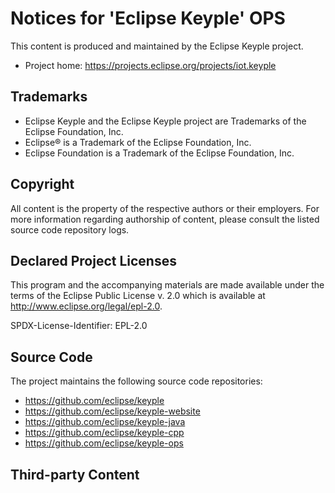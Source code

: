 # Notices for 'Eclipse Keyple' OPS

This content is produced and maintained by the Eclipse Keyple project.

* Project home: https://projects.eclipse.org/projects/iot.keyple

## Trademarks

* Eclipse Keyple and the Eclipse Keyple project are Trademarks of the Eclipse Foundation, Inc.
* Eclipse® is a Trademark of the Eclipse Foundation, Inc.
* Eclipse Foundation is a Trademark of the Eclipse Foundation, Inc.

## Copyright

All content is the property of the respective authors or their employers. For
more information regarding authorship of content, please consult the listed
source code repository logs.

## Declared Project Licenses

This program and the accompanying materials are made available under the terms
of the Eclipse Public License v. 2.0 which is available at
http://www.eclipse.org/legal/epl-2.0.

SPDX-License-Identifier: EPL-2.0

## Source Code

The project maintains the following source code repositories:

* https://github.com/eclipse/keyple
* https://github.com/eclipse/keyple-website
* https://github.com/eclipse/keyple-java
* https://github.com/eclipse/keyple-cpp
* https://github.com/eclipse/keyple-ops

## Third-party Content